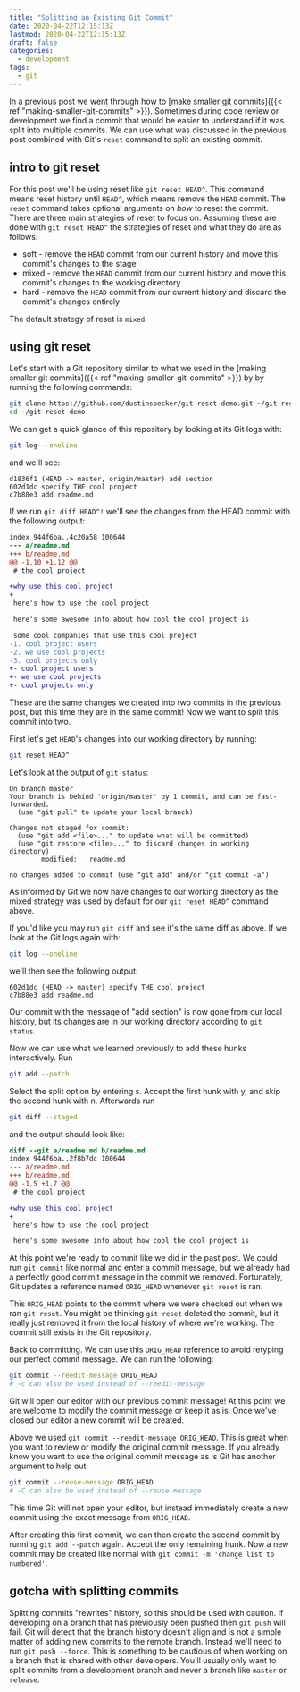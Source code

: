 ```yaml
---
title: "Splitting an Existing Git Commit"
date: 2020-04-22T12:15:13Z
lastmod: 2020-04-22T12:15:13Z
draft: false
categories:
  - development
tags:
  - git
---
```


In a previous post we went through how to
[make smaller git commits]({{< ref "making-smaller-git-commits" >}}).
Sometimes during code review or development we find a commit that would
be easier to understand if it was split into multiple commits. We can use
what was discussed in the previous post combined with Git's `reset` command
to split an existing commit.

## intro to git reset

For this post we'll be using reset like `git reset HEAD^`. This command means reset
history until `HEAD^`, which means remove the `HEAD` commit. The `reset` command
takes optional arguments on _how_ to reset the commit. There are three main
strategies of reset to focus on. Assuming these are done with `git reset HEAD^`
the strategies of reset and what they do are as follows:

- soft - remove the `HEAD` commit from our current history and move this commit's
  changes to the stage
- mixed - remove the `HEAD` commit from our current history and move this commit's
  changes to the working directory
- hard - remove the `HEAD` commit from our current history and discard the commit's
  changes entirely

The default strategy of reset is `mixed`.

## using git reset

Let's start with a Git repository similar to what we used in the
[making smaller git commits]({{< ref "making-smaller-git-commits" >}}) by
by running the following commands:

```bash
git clone https://github.com/dustinspecker/git-reset-demo.git ~/git-reset-demo
cd ~/git-reset-demo
```

We can get a quick glance of this repository by looking at its Git logs with:

```bash
git log --oneline
```

and we'll see:

```
d1836f1 (HEAD -> master, origin/master) add section
602d1dc specify THE cool project
c7b88e3 add readme.md
```

If we run `git diff HEAD^!` we'll see the changes from the HEAD commit with the
following output:

```diff
index 944f6ba..4c20a58 100644
--- a/readme.md
+++ b/readme.md
@@ -1,10 +1,12 @@
 # the cool project

+why use this cool project
+
 here's how to use the cool project

 here's some awesome info about how cool the cool project is

 some cool companies that use this cool project
-1. cool project users
-2. we use cool projects
-3. cool projects only
+- cool project users
+- we use cool projects
+- cool projects only
```

These are the same changes we created into two commits in the previous post, but
this time they are in the same commit! Now we want to split this commit into
two.

First let's get `HEAD`'s changes into our working directory by running:

```bash
git reset HEAD^
```

Let's look at the output of `git status`:

```
On branch master
Your branch is behind 'origin/master' by 1 commit, and can be fast-forwarded.
  (use "git pull" to update your local branch)

Changes not staged for commit:
  (use "git add <file>..." to update what will be committed)
  (use "git restore <file>..." to discard changes in working directory)
        modified:   readme.md

no changes added to commit (use "git add" and/or "git commit -a")
```

As informed by Git we now have changes to our working directory as the mixed
strategy was used by default for our `git reset HEAD^` command above.

If you'd like you may run `git diff` and see it's the same diff as above. If
we look at the Git logs again with:

```bash
git log --oneline
```

we'll then see the following output:

```
602d1dc (HEAD -> master) specify THE cool project
c7b88e3 add readme.md
```

Our commit with the message of "add section" is now gone from our local history,
but its changes are in our working directory according to `git status`.

Now we can use what we learned previously to add these hunks interactively. Run

```bash
git add --patch
```

Select the split option by entering s. Accept the first hunk with y, and skip
the second hunk with n. Afterwards run

```bash
git diff --staged
```

and the output should look like:

```diff
diff --git a/readme.md b/readme.md
index 944f6ba..2f8b7dc 100644
--- a/readme.md
+++ b/readme.md
@@ -1,5 +1,7 @@
 # the cool project

+why use this cool project
+
 here's how to use the cool project

 here's some awesome info about how cool the cool project is
```

At this point we're ready to commit like we did in the past post. We could run
`git commit` like normal and enter a commit message, but we already had a
perfectly good commit message in the commit we removed. Fortunately, Git updates
a reference named `ORIG_HEAD` whenever `git reset` is ran.

This `ORIG_HEAD` points to the commit where we were checked out when we ran
`git reset`. You might be thinking `git reset` deleted the commit, but it
really just removed it from the local history of where we're working. The
commit still exists in the Git repository.

Back to committing. We can use this `ORIG_HEAD` reference to avoid retyping our
perfect commit message. We can run the following:

```bash
git commit --reedit-message ORIG_HEAD
# -c can also be used instead of --reedit-message
```

Git will open our editor with our previous commit message! At this point we are
welcome to modify the commit message or keep it as is. Once we've closed our
editor a new commit will be created.

Above we used `git commit --reedit-message ORIG_HEAD`. This is great when
you want to review or modify the original commit message. If you already
know you want to use the original commit message as is Git has another
argument to help out:

```bash
git commit --reuse-message ORIG_HEAD
# -C can also be used instead of --reuse-message
```

This time Git will not open your editor, but instead immediately create a new
commit using the exact message from `ORIG_HEAD`.

After creating this first commit, we can then create the second commit by
running `git add --patch` again. Accept the only remaining hunk. Now
a new commit may be created like normal with `git commit -m 'change list to numbered'`.

## gotcha with splitting commits

Splitting commits "rewrites" history, so this should be used with caution. If
developing on a branch that has previously been pushed then `git push` will fail.
Git will detect that the branch history doesn't align and is not a simple matter of
adding new commits to the remote branch. Instead we'll need to run
`git push --force`. This is something to be cautious of when working on a
branch that is shared with other developers. You'll usually only want to
split commits from a development branch and never a branch like `master` or
`release`.

